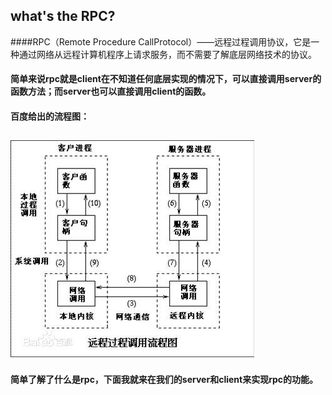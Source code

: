 ## what's the RPC?

####RPC（Remote Procedure CallProtocol）——远程过程调用协议，它是一种通过网络从远程计算机程序上请求服务，而不需要了解底层网络技术的协议。

#### 简单来说rpc就是client在不知道任何底层实现的情况下，可以直接调用server的函数方法；而server也可以直接调用client的函数。

#### 百度给出的流程图：

## ![](18d8bc3eb13533fadd93e964a9d3fd1f41345b56.jpg)


#### 简单了解了什么是rpc，下面我就来在我们的server和client来实现rpc的功能。
